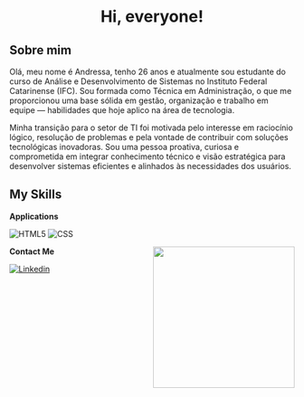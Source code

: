 <h1 align="center">Hi, everyone!</h1>

## Sobre mim 

Olá, meu nome é Andressa, tenho 26 anos e atualmente sou estudante do curso de Análise e Desenvolvimento de Sistemas no Instituto Federal Catarinense (IFC). Sou formada como Técnica em Administração, o que me proporcionou uma base sólida em gestão, organização e trabalho em equipe — habilidades que hoje aplico na área de tecnologia.

Minha transição para o setor de TI foi motivada pelo interesse em raciocínio lógico, resolução de problemas e pela vontade de contribuir com soluções tecnológicas inovadoras. Sou uma pessoa proativa, curiosa e comprometida em integrar conhecimento técnico e visão estratégica para desenvolver sistemas eficientes e alinhados às necessidades dos usuários.




 ## My Skills

 **Applications**


![HTML5](https://img.shields.io/badge/-HTML5-333333?style=flat&logo=HTML5)
![CSS](https://img.shields.io/badge/-CSS-333333?style=flat&logo=CSS3&logoColor=1572B6)

<img align= "right" width= "250" src= "https://pa1.narvii.com/6580/8098c6e9207376889eeb0532d9f5a0723c4d73f5_hq.gif"/>

**Contact Me**

[![Linkedin](https://img.shields.io/badge/-LinkedIn-blue?style=flat&logo=Linkedin&logoColor=white)](https://www.linkedin.com/in/andressa-dos-santos-antunes-76208b256/)
